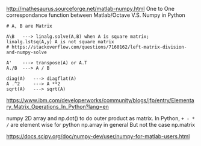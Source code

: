 http://mathesaurus.sourceforge.net/matlab-numpy.html
One to One correspondance function between Matlab/Octave V.S. Numpy in Python
```
# A, B are Matrix

A\B   ---> linalg.solve(A,B) when A is square matrix; linalg.lstsq(A,y) A is not square matrix
# https://stackoverflow.com/questions/7160162/left-matrix-division-and-numpy-solve

A'    ---> transpose(A) or A.T
A./B  ---> A / B

diag(A)   ---> diagflat(A)
A .^2     ---> A **2
sqrt(A)   ---> sqrt(A)

```

https://www.ibm.com/developerworks/community/blogs/jfp/entry/Elementary_Matrix_Operations_In_Python?lang=en

numpy 
2D array and np.dot() to do outer product as matrix.
In Python,  `+ - * /` are element wise for python np.array in general
But not the case np.matrix

https://docs.scipy.org/doc/numpy-dev/user/numpy-for-matlab-users.html
